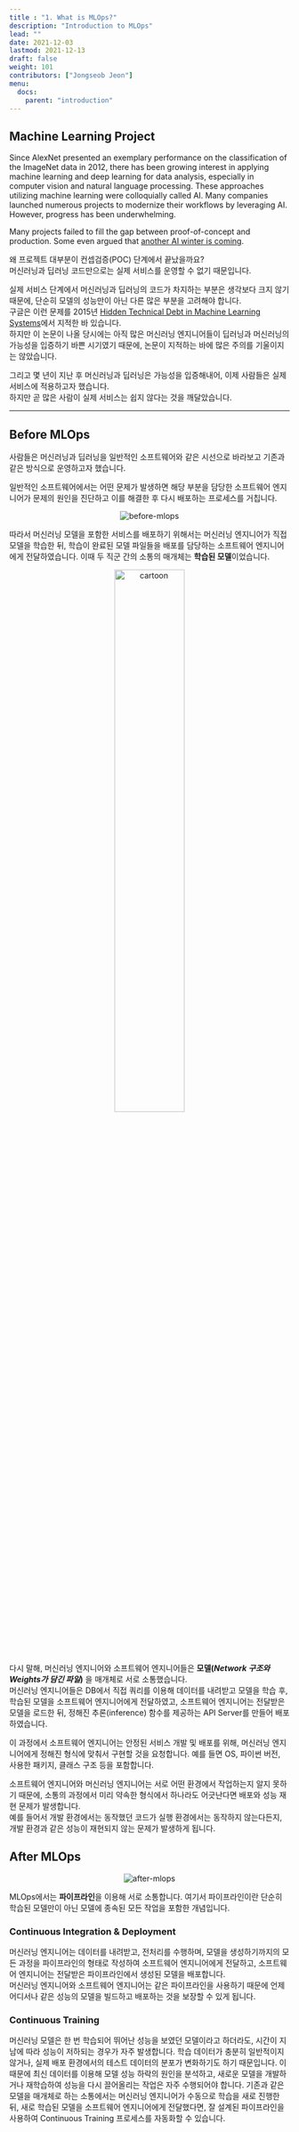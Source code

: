```yaml
---
title : "1. What is MLOps?"
description: "Introduction to MLOps"
lead: ""
date: 2021-12-03
lastmod: 2021-12-13
draft: false
weight: 101
contributors: ["Jongseob Jeon"]
menu:
  docs:
    parent: "introduction"
---
```


## Machine Learning Project

Since AlexNet presented an exemplary performance on the classification of the ImageNet data in 2012, there has been growing interest in applying machine learning and deep learning for data analysis, especially in computer vision and natural language processing.
These approaches utilizing machine learning were colloquially called AI. Many companies launched numerous projects to modernize their workflows by leveraging AI. However, progress has been underwhelming.

Many projects failed to fill the gap between proof-of-concept and production. Some even argued that [another AI winter is coming](https://www.aifutures.org/2021/ai-winter-is-coming/).

왜 프로젝트 대부분이 컨셉검증(POC) 단계에서 끝났을까요?  
머신러닝과 딥러닝 코드만으로는 실제 서비스를 운영할 수 없기 때문입니다.

실제 서비스 단계에서 머신러닝과 딥러닝의 코드가 차지하는 부분은 생각보다 크지 않기 때문에, 단순히 모델의 성능만이 아닌 다른 많은 부분을 고려해야 합니다.  
구글은 이런 문제를 2015년 [Hidden Technical Debt in Machine Learning Systems](https://proceedings.neurips.cc/paper/2015/file/86df7dcfd896fcaf2674f757a2463eba-Paper.pdf)에서 지적한 바 있습니다.  
하지만 이 논문이 나올 당시에는 아직 많은 머신러닝 엔지니어들이 딥러닝과 머신러닝의 가능성을 입증하기 바쁜 시기였기 때문에, 논문이 지적하는 바에 많은 주의를 기울이지는 않았습니다.

그리고 몇 년이 지난 후 머신러닝과 딥러닝은 가능성을 입증해내어, 이제 사람들은 실제 서비스에 적용하고자 했습니다.  
하지만 곧 많은 사람이 실제 서비스는 쉽지 않다는 것을 깨달았습니다.
****

## Before MLOps

사람들은 머신러닝과 딥러닝을 일반적인 소프트웨어와 같은 시선으로 바라보고 기존과 같은 방식으로 운영하고자 했습니다.

일반적인 소프트웨어에서는 어떤 문제가 발생하면 해당 부분을 담당한 소프트웨어 엔지니어가 문제의 원인을 진단하고 이를 해결한 후 다시 배포하는 프로세스를 거칩니다.

<p align="center">
  <img src="/images/docs/introduction/before-mlops.png" title="before-mlops"/>
</p>

따라서 머신러닝 모델을 포함한 서비스를 배포하기 위해서는 머신러닝 엔지니어가 직접 모델을 학습한 뒤, 학습이 완료된 모델 파일들을 배포를 담당하는 소프트웨어 엔지니어에게 전달하였습니다. 이때 두 직군 간의 소통의 매개체는 **학습된 모델**이었습니다.

<p align="center">
  <img src="/images/docs/introduction/cartoon.jpg" title="cartoon" width=50%/>
</p>

다시 말해, 머신러닝 엔지니어와 소프트웨어 엔지니어들은 **모델(*Network 구조와 Weights가 담긴 파일*)** 을 매개체로 서로 소통했습니다.  
머신러닝 엔지니어들은 DB에서 직접 쿼리를 이용해 데이터를 내려받고 모델을 학습 후, 학습된 모델을 소프트웨어 엔지니어에게 전달하였고, 소프트웨어 엔지니어는 전달받은 모델을 로드한 뒤, 정해진 추론(inference) 함수를 제공하는 API Server를 만들어 배포하였습니다.

이 과정에서 소프트웨어 엔지니어는 안정된 서비스 개발 및 배포를 위해, 머신러닝 엔지니어에게 정해진 형식에 맞춰서 구현할 것을 요청합니다. 예를 들면 OS, 파이썬 버전, 사용한 패키지, 클래스 구조 등을 포함합니다.

소프트웨어 엔지니어와 머신러닝 엔지니어는 서로 어떤 환경에서 작업하는지 알지 못하기 때문에, 소통의 과정에서 미리 약속한 형식에서 하나라도 어긋난다면 배포와 성능 재현 문제가 발생합니다.  
예를 들어서 개발 환경에서는 동작했던 코드가 실행 환경에서는 동작하지 않는다든지, 개발 환경과 같은 성능이 재현되지 않는 문제가 발생하게 됩니다.

## After MLOps

<p align="center">
  <img src="/images/docs/introduction/after-mlops.png" title="after-mlops"/>
</p>

MLOps에서는 **파이프라인**을 이용해 서로 소통합니다. 여기서 파이프라인이란 단순히 학습된 모델만이 아닌 모델에 종속된 모든 작업을 포함한 개념입니다.

### Continuous Integration & Deployment

머신러닝 엔지니어는 데이터를 내려받고, 전처리를 수행하며, 모델을 생성하기까지의 모든 과정을 파이프라인의 형태로 작성하여 소프트웨어 엔지니어에게 전달하고, 소프트웨어 엔지니어는 전달받은 파이프라인에서 생성된 모델을 배포합니다.  
머신러닝 엔지니어와 소프트웨어 엔지니어는 같은 파이프라인을 사용하기 때문에 언제 어디서나 같은 성능의 모델을 빌드하고 배포하는 것을 보장할 수 있게 됩니다.

### Continuous Training

머신러닝 모델은 한 번 학습되어 뛰어난 성능을 보였던 모델이라고 하더라도, 시간이 지남에 따라 성능이 저하되는 경우가 자주 발생합니다. 학습 데이터가 충분히 일반적이지 않거나, 실제 배포 환경에서의 테스트 데이터의 분포가 변화하기도 하기 때문입니다.
이 때문에 최신 데이터를 이용해 모델 성능 하락의 원인을 분석하고, 새로운 모델을 개발하거나 재학습하여 성능을 다시 끌어올리는 작업은 자주 수행되어야 합니다. 기존과 같은 모델을 매개체로 하는 소통에서는 머신러닝 엔지니어가 수동으로 학습을 새로 진행한 뒤, 새로 학습된 모델을 소프트웨어 엔지니어에게 전달했다면, 잘 설계된 파이프라인을 사용하여 Continuous Training 프로세스를 자동화할 수 있습니다.
